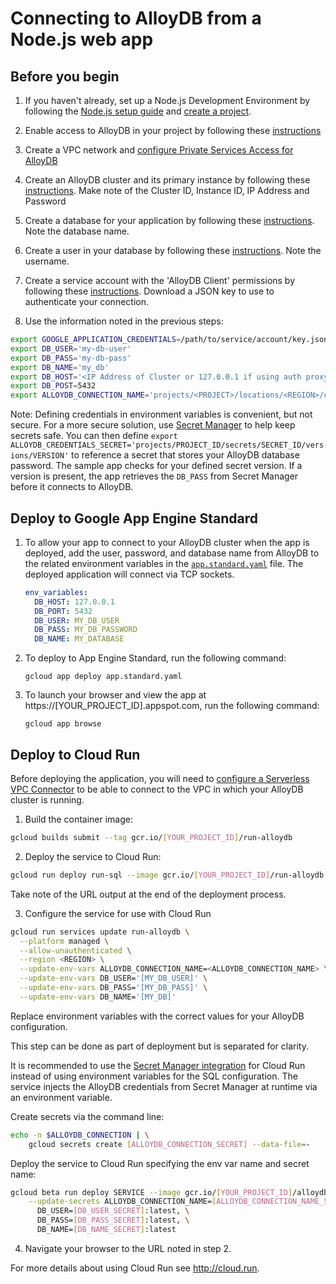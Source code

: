# Connecting to AlloyDB from a Node.js web app

## Before you begin

1. If you haven't already, set up a Node.js Development Environment by following the [Node.js setup guide](https://cloud.google.com/nodejs/docs/setup)  and
[create a project](https://cloud.google.com/resource-manager/docs/creating-managing-projects#creating_a_project).

1. Enable access to AlloyDB in your project by following these [instructions](https://cloud.google.com/alloydb/docs/project-enable-access)

1. Create a VPC network and [configure Private Services Access for AlloyDB](https://cloud.google.com/alloydb/docs/configure-connectivity)

1. Create an AlloyDB cluster and its primary instance by following these [instructions](https://cloud.google.com/alloydb/docs/cluster-create). Make note of the Cluster ID, Instance ID, IP Address and Password

1. Create a database for your application by following these 
[instructions](https://cloud.google.com/sql/docs/postgres/create-manage-databases). Note the database
name. 

1. Create a user in your database by following these 
[instructions](https://cloud.google.com/alloydb/docs/database-users/about). Note the username. 

1. Create a service account with the 'AlloyDB Client' permissions by following these 
[instructions](https://cloud.google.com/sql/docs/postgres/connect-external-app#4_if_required_by_your_authentication_method_create_a_service_account).
Download a JSON key to use to authenticate your connection. 

1. Use the information noted in the previous steps:
```bash
export GOOGLE_APPLICATION_CREDENTIALS=/path/to/service/account/key.json
export DB_USER='my-db-user'
export DB_PASS='my-db-pass'
export DB_NAME='my_db'
export DB_HOST='<IP Address of Cluster or 127.0.0.1 if using auth proxy>'
export DB_POST=5432
export ALLOYDB_CONNECTION_NAME='projects/<PROJECT>/locations/<REGION>/clusters/<CLUSTER>/instances/<INSTANCE>'
```
Note: Defining credentials in environment variables is convenient, but not secure. For a more secure solution, use
[Secret Manager](https://cloud.google.com/secret-manager/) to help keep secrets safe. You can then define
`export ALLOYDB_CREDENTIALS_SECRET='projects/PROJECT_ID/secrets/SECRET_ID/versions/VERSION'` to reference a secret
that stores your AlloyDB database password. The sample app checks for your defined secret version. If a version is
present, the app retrieves the `DB_PASS` from Secret Manager before it connects to AlloyDB.

## Deploy to Google App Engine Standard

1. To allow your app to connect to your AlloyDB cluster when the app is deployed, add the user, password, and database name from AlloyDB to the related environment variables in the [`app.standard.yaml`](app.standard.yaml) file. The deployed application will connect via TCP sockets.

    ```yaml
    env_variables:
      DB_HOST: 127.0.0.1
      DB_PORT: 5432
      DB_USER: MY_DB_USER
      DB_PASS: MY_DB_PASSWORD
      DB_NAME: MY_DATABASE
    ```

2. To deploy to App Engine Standard, run the following command:

    ```
    gcloud app deploy app.standard.yaml
    ```

3. To launch your browser and view the app at https://[YOUR_PROJECT_ID].appspot.com, run the following command:

    ```
    gcloud app browse
    ```

## Deploy to Cloud Run

Before deploying the application, you will need to [configure a Serverless VPC Connector](https://cloud.google.com/vpc/docs/configure-serverless-vpc-access) to be able to connect to the VPC in which your AlloyDB cluster is running.

1. Build the container image:

```sh
gcloud builds submit --tag gcr.io/[YOUR_PROJECT_ID]/run-alloydb
```

2. Deploy the service to Cloud Run:

```sh
gcloud run deploy run-sql --image gcr.io/[YOUR_PROJECT_ID]/run-alloydb
```

Take note of the URL output at the end of the deployment process.

3. Configure the service for use with Cloud Run

```sh
gcloud run services update run-alloydb \
  --platform managed \
  --allow-unauthenticated \
  --region <REGION> \
  --update-env-vars ALLOYDB_CONNECTION_NAME=<ALLOYDB_CONNECTION_NAME> \
  --update-env-vars DB_USER='[MY_DB_USER]' \
  --update-env-vars DB_PASS='[MY_DB_PASS]' \
  --update-env-vars DB_NAME='[MY_DB]'
```
Replace environment variables with the correct values for your AlloyDB configuration.

This step can be done as part of deployment but is separated for clarity.

It is recommended to use the [Secret Manager integration](https://cloud.google.com/run/docs/configuring/secrets) for Cloud Run instead
of using environment variables for the SQL configuration. The service injects the AlloyDB credentials from
Secret Manager at runtime via an environment variable.

Create secrets via the command line:
```sh
echo -n $ALLOYDB_CONNECTION | \
    gcloud secrets create [ALLOYDB_CONNECTION_SECRET] --data-file=-
```

Deploy the service to Cloud Run specifying the env var name and secret name:
```sh
gcloud beta run deploy SERVICE --image gcr.io/[YOUR_PROJECT_ID]/alloydb \
    --update-secrets ALLOYDB_CONNECTION_NAME=[ALLOYDB_CONNECTION_NAME_SECRET]:latest,\
      DB_USER=[DB_USER_SECRET]:latest, \
      DB_PASS=[DB_PASS_SECRET]:latest, \
      DB_NAME=[DB_NAME_SECRET]:latest
```

4. Navigate your browser to the URL noted in step 2.

For more details about using Cloud Run see http://cloud.run.
